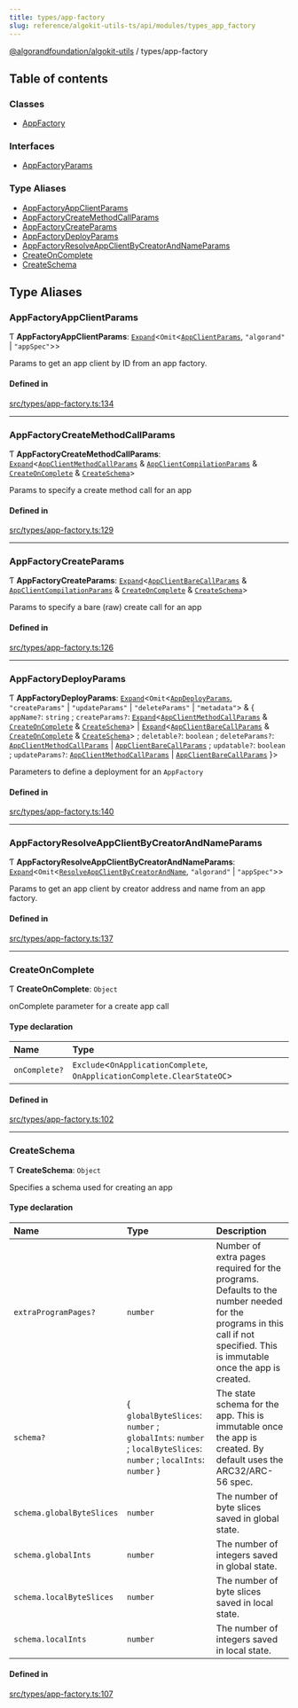 ```yaml
---
title: types/app-factory
slug: reference/algokit-utils-ts/api/modules/types_app_factory
---
```


[@algorandfoundation/algokit-utils](/reference/algokit-utils-ts/api/overview) / types/app-factory

## Table of contents

### Classes

- [AppFactory](/reference/algokit-utils-ts/api/classes/types_app_factoryappfactory/)

### Interfaces

- [AppFactoryParams](/reference/algokit-utils-ts/api/interfaces/types_app_factoryappfactoryparams/)

### Type Aliases

- [AppFactoryAppClientParams](#appfactoryappclientparams)
- [AppFactoryCreateMethodCallParams](#appfactorycreatemethodcallparams)
- [AppFactoryCreateParams](#appfactorycreateparams)
- [AppFactoryDeployParams](#appfactorydeployparams)
- [AppFactoryResolveAppClientByCreatorAndNameParams](#appfactoryresolveappclientbycreatorandnameparams)
- [CreateOnComplete](#createoncomplete)
- [CreateSchema](#createschema)

## Type Aliases

### AppFactoryAppClientParams

Ƭ **AppFactoryAppClientParams**: [`Expand`](/reference/algokit-utils-ts/api/modules/types_expand/#expand)\<`Omit`\<[`AppClientParams`](/reference/algokit-utils-ts/api/interfaces/types_app_clientappclientparams/), `"algorand"` \| `"appSpec"`\>\>

Params to get an app client by ID from an app factory.

#### Defined in

[src/types/app-factory.ts:134](https://github.com/algorandfoundation/algokit-utils-ts/blob/main/src/types/app-factory.ts#L134)

---

### AppFactoryCreateMethodCallParams

Ƭ **AppFactoryCreateMethodCallParams**: [`Expand`](/reference/algokit-utils-ts/api/modules/types_expand/#expand)\<[`AppClientMethodCallParams`](/reference/algokit-utils-ts/api/modules/types_app_client/#appclientmethodcallparams) & [`AppClientCompilationParams`](/reference/algokit-utils-ts/api/interfaces/types_app_clientappclientcompilationparams/) & [`CreateOnComplete`](#createoncomplete) & [`CreateSchema`](#createschema)\>

Params to specify a create method call for an app

#### Defined in

[src/types/app-factory.ts:129](https://github.com/algorandfoundation/algokit-utils-ts/blob/main/src/types/app-factory.ts#L129)

---

### AppFactoryCreateParams

Ƭ **AppFactoryCreateParams**: [`Expand`](/reference/algokit-utils-ts/api/modules/types_expand/#expand)\<[`AppClientBareCallParams`](/reference/algokit-utils-ts/api/modules/types_app_client/#appclientbarecallparams) & [`AppClientCompilationParams`](/reference/algokit-utils-ts/api/interfaces/types_app_clientappclientcompilationparams/) & [`CreateOnComplete`](#createoncomplete) & [`CreateSchema`](#createschema)\>

Params to specify a bare (raw) create call for an app

#### Defined in

[src/types/app-factory.ts:126](https://github.com/algorandfoundation/algokit-utils-ts/blob/main/src/types/app-factory.ts#L126)

---

### AppFactoryDeployParams

Ƭ **AppFactoryDeployParams**: [`Expand`](/reference/algokit-utils-ts/api/modules/types_expand/#expand)\<`Omit`\<[`AppDeployParams`](/reference/algokit-utils-ts/api/modules/types_app_deployer/#appdeployparams), `"createParams"` \| `"updateParams"` \| `"deleteParams"` \| `"metadata"`\> & \{ `appName?`: `string` ; `createParams?`: [`Expand`](/reference/algokit-utils-ts/api/modules/types_expand/#expand)\<[`AppClientMethodCallParams`](/reference/algokit-utils-ts/api/modules/types_app_client/#appclientmethodcallparams) & [`CreateOnComplete`](#createoncomplete) & [`CreateSchema`](#createschema)\> \| [`Expand`](/reference/algokit-utils-ts/api/modules/types_expand/#expand)\<[`AppClientBareCallParams`](/reference/algokit-utils-ts/api/modules/types_app_client/#appclientbarecallparams) & [`CreateOnComplete`](#createoncomplete) & [`CreateSchema`](#createschema)\> ; `deletable?`: `boolean` ; `deleteParams?`: [`AppClientMethodCallParams`](/reference/algokit-utils-ts/api/modules/types_app_client/#appclientmethodcallparams) \| [`AppClientBareCallParams`](/reference/algokit-utils-ts/api/modules/types_app_client/#appclientbarecallparams) ; `updatable?`: `boolean` ; `updateParams?`: [`AppClientMethodCallParams`](/reference/algokit-utils-ts/api/modules/types_app_client/#appclientmethodcallparams) \| [`AppClientBareCallParams`](/reference/algokit-utils-ts/api/modules/types_app_client/#appclientbarecallparams) }\>

Parameters to define a deployment for an `AppFactory`

#### Defined in

[src/types/app-factory.ts:140](https://github.com/algorandfoundation/algokit-utils-ts/blob/main/src/types/app-factory.ts#L140)

---

### AppFactoryResolveAppClientByCreatorAndNameParams

Ƭ **AppFactoryResolveAppClientByCreatorAndNameParams**: [`Expand`](/reference/algokit-utils-ts/api/modules/types_expand/#expand)\<`Omit`\<[`ResolveAppClientByCreatorAndName`](/reference/algokit-utils-ts/api/modules/types_app_client/#resolveappclientbycreatorandname), `"algorand"` \| `"appSpec"`\>\>

Params to get an app client by creator address and name from an app factory.

#### Defined in

[src/types/app-factory.ts:137](https://github.com/algorandfoundation/algokit-utils-ts/blob/main/src/types/app-factory.ts#L137)

---

### CreateOnComplete

Ƭ **CreateOnComplete**: `Object`

onComplete parameter for a create app call

#### Type declaration

| Name          | Type                                                                       |
| :------------ | :------------------------------------------------------------------------- |
| `onComplete?` | `Exclude`\<`OnApplicationComplete`, `OnApplicationComplete.ClearStateOC`\> |

#### Defined in

[src/types/app-factory.ts:102](https://github.com/algorandfoundation/algokit-utils-ts/blob/main/src/types/app-factory.ts#L102)

---

### CreateSchema

Ƭ **CreateSchema**: `Object`

Specifies a schema used for creating an app

#### Type declaration

| Name                      | Type                                                                                                             | Description                                                                                                                                                               |
| :------------------------ | :--------------------------------------------------------------------------------------------------------------- | :------------------------------------------------------------------------------------------------------------------------------------------------------------------------ |
| `extraProgramPages?`      | `number`                                                                                                         | Number of extra pages required for the programs. Defaults to the number needed for the programs in this call if not specified. This is immutable once the app is created. |
| `schema?`                 | \{ `globalByteSlices`: `number` ; `globalInts`: `number` ; `localByteSlices`: `number` ; `localInts`: `number` } | The state schema for the app. This is immutable once the app is created. By default uses the ARC32/ARC-56 spec.                                                           |
| `schema.globalByteSlices` | `number`                                                                                                         | The number of byte slices saved in global state.                                                                                                                          |
| `schema.globalInts`       | `number`                                                                                                         | The number of integers saved in global state.                                                                                                                             |
| `schema.localByteSlices`  | `number`                                                                                                         | The number of byte slices saved in local state.                                                                                                                           |
| `schema.localInts`        | `number`                                                                                                         | The number of integers saved in local state.                                                                                                                              |

#### Defined in

[src/types/app-factory.ts:107](https://github.com/algorandfoundation/algokit-utils-ts/blob/main/src/types/app-factory.ts#L107)
